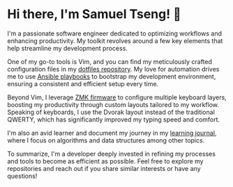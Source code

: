 # Hi there, I'm Samuel Tseng! 👋

I'm a passionate software engineer dedicated to optimizing workflows and enhancing productivity. My toolkit revolves around a few key elements that help streamline my development process.

One of my go-to tools is Vim, and you can find my meticulously crafted configuration files in my [dotfiles repository](https://github.com/vup815/dotfiles). My love for automation drives me to use [Ansible playbooks](https://github.com/vup815/ansible) to bootstrap my development environment, ensuring a consistent and efficient setup every time.

Beyond Vim, I leverage [ZMK firmware](https://github.com/vup815/Adv360-Pro-ZMK) to configure multiple keyboard layers, boosting my productivity through custom layouts tailored to my workflow. Speaking of keyboards, I use the Dvorak layout instead of the traditional QWERTY, which has significantly improved my typing speed and comfort.

I'm also an avid learner and document my journey in my [learning journal](https://github.com/vup815/learning_journal), where I focus on algorithms and data structures among other topics.

To summarize, I'm a developer deeply invested in refining my processes and tools to become as efficient as possible. Feel free to explore my repositories and reach out if you share similar interests or have any questions!
